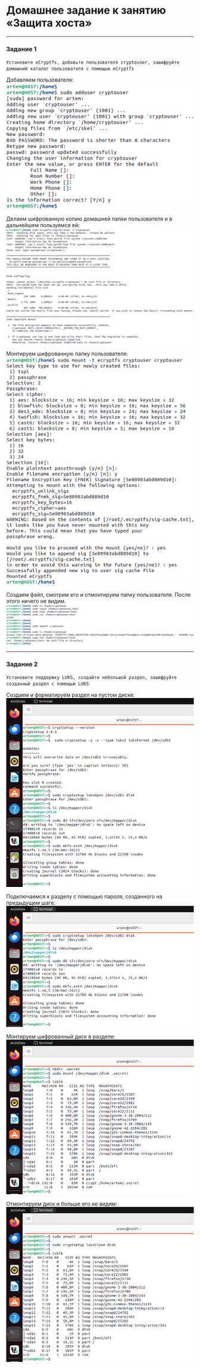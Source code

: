 # Домашнее задание к занятию «Защита хоста»
---
### Задание 1
`Установите eCryptfs, добавьте пользователя cryptouser, зашифруйте домашний каталог пользователя с помощью eCryptfs`

Добавляем пользователя:
![image1](https://github.com/maninblack802/repo-402/blob/main/img1.png)

Делаем шифрованную копию домашней папки пользователя и в дальнейшем пользуемся ей:
![image2](https://github.com/maninblack802/repo-402/blob/main/img2.png)

Монтируем шифрованную папку пользователя:
![image3](https://github.com/maninblack802/repo-402/blob/main/img3.png)

Создаем файл, смотрим его и отмонтируем папку пользователя. После этого ничего не видим.
![image4](https://github.com/maninblack802/repo-402/blob/main/img4.png)

---

### Задание 2
`Установите поддержку LUKS, создайте небольшой раздел, зашифруйте созданный раздел с помощью LUKS`

Создаем и форматируем раздел на пустом диске:
![image5](https://github.com/maninblack802/repo-402/blob/main/img5.png)

Подключаемся к разделу с помощью пароля, созданного на предыдущем шаге:
![image6](https://github.com/maninblack802/repo-402/blob/main/img6.png)

Монтируем шифрованный диск в разделе:
![image7](https://github.com/maninblack802/repo-402/blob/main/img7.png)

Отмонтируем диск и больше его не видим:
![image8](https://github.com/maninblack802/repo-402/blob/main/img8.png)
